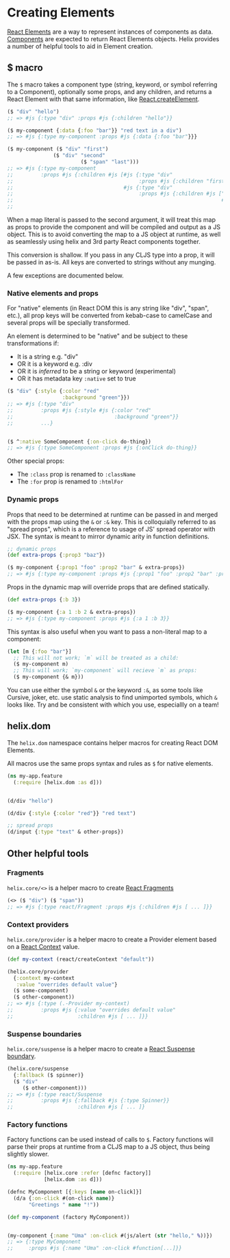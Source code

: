 # Creating Elements

[React Elements](https://reactjs.org/docs/rendering-elements.html) are a way to
represent instances of components as data. [Components](./creating-components.md)
are expected to return React Elements objects. Helix provides a number of
helpful tools to aid in Element creation.

## $ macro

The `$` macro takes a component type (string, keyword, or symbol referring to a
Component), optionally some props, and any children, and returns a React Element
with that same information, like [React.createElement](https://reactjs.org/docs/react-api.html#createelement).

```clojure
($ "div" "hello")
;; => #js {:type "div" :props #js {:children "hello"}}

($ my-component {:data {:foo "bar"}} "red text in a div")
;; => #js {:type my-component :props #js {:data {:foo "bar"}}}

($ my-component ($ "div" "first")
               ($ "div" "second"
                        ($ "span" "last")))
;; => #js {:type my-component
;;         :props #js {:children #js [#js {:type "div"
;;                                         :props #js {:children "first"}}
;;                                    #js {:type "div"
;;                                         :props #js {:children #js ["second"
;;                                                                    #js {:type "span"
;;                                                                         :props #js {:children "last"}}]}}]}}
```

When a map literal is passed to the second argument, it will treat this map as
props to provide the component and will be compiled and output as a JS object.
This is to avoid converting the map to a JS object at runtime, as well as
seamlessly using helix and 3rd party React components together.

This conversion is shallow. If you pass in any CLJS type into a prop, it will be
passed in as-is. All keys are converted to strings without any munging.

A few exceptions are documented below.

### Native elements and props

For "native" elements (in React DOM this is any string like "div", "span",
etc.), all prop keys will be converted from kebab-case to camelCase and several
props will be specially transformed.

An element is determined to be "native" and be subject to these transformations
if:

- It is a string e.g. "div"
- OR it is a keyword e.g. :div
- OR it is _inferred_ to be a string or keyword (experimental)
- OR it has metadata key `:native` set to true

```clojure
($ "div" {:style {:color "red"
                  :background "green"}})
;; => #js {:type "div"
;;         :props #js {:style #js {:color "red"
;;                                 :background "green"}}
;;         ...}


($ ^:native SomeComponent {:on-click do-thing})
;; => #js {:type SomeComponent :props #js {:onClick do-thing}}
```

Other special props:
- The `:class` prop is renamed to `:className`
- The `:for` prop is renamed to `:htmlFor`

### Dynamic props

Props that need to be determined at runtime can be passed in and merged with the
props map using the `&` or `:&` key. This is colloquially referred to as "spread
props", which is a reference to usage of JS' spread operator with JSX. The
syntax is meant to mirror dynamic arity in function definitions.

```clojure
;; dynamic props
(def extra-props {:prop3 "baz"})

($ my-component {:prop1 "foo" :prop2 "bar" & extra-props})
;; => #js {:type my-component :props #js {:prop1 "foo" :prop2 "bar" :prop3 "baz"}}
```

Props in the dynamic map will override props that are defined statically.

```clojure
(def extra-props {:b 3})

($ my-component {:a 1 :b 2 & extra-props})
;; => #js {:type my-component :props #js {:a 1 :b 3}}
```

This syntax is also useful when you want to pass a non-literal map to a component:

```clojure
(let [m {:foo "bar"}]
  ;; This will not work; `m` will be treated as a child:
  ($ my-component m)
  ;; This will work; `my-component` will recieve `m` as props:
  ($ my-component {& m}))
```  

You can use either the symbol `&` or the keyword `:&`, as some tools like
Cursive, joker, etc. use static analysis to find unimported symbols, which
`&` looks like. Try and be consistent with which you use, especiallly on a
team!

## helix.dom

The `helix.dom` namespace contains helper macros for creating React DOM
Elements.

All macros use the same props syntax and rules as `$` for native elements.

```clojure
(ns my-app.feature
  (:require [helix.dom :as d]))


(d/div "hello")

(d/div {:style {:color "red"}} "red text")

;; spread props
(d/input {:type "text" & other-props})
```

## Other helpful tools

### Fragments

`helix.core/<>` is a helper macro to create [React Fragments](https://reactjs.org/docs/react-api.html#reactfragment)

```clojure
(<> ($ "div") ($ "span"))
;; => #js {:type react/Fragment :props #js {:children #js [ ... ]}}
```

### Context providers

`helix.core/provider` is a helper macro to create a Provider element based on
a [React Context](https://reactjs.org/docs/context.html) value.

```clojure
(def my-context (react/createContext "default"))

(helix.core/provider
  {:context my-context
   :value "overrides default value"}
  ($ some-component)
  ($ other-component))
;; => #js {:type (.-Provider my-context)
;;         :props #js {:value "overrides default value"
;;                     :children #js [ ... ]}}
```


### Suspense boundaries

`helix.core/suspense` is a helper macro to create a [React Suspense boundary](https://reactjs.org/docs/react-api.html#reactsuspense).

```clojure
(helix.core/suspense
  {:fallback ($ spinner)}
  ($ "div"
     ($ other-component)))
;; => #js {:type react/Suspense
;;         :props #js {:fallback #js {:type Spinner}}
;;                     :children #js [ ... ]}
```

### Factory functions

Factory functions can be used instead of calls to `$`. Factory functions will
parse their props at runtime from a CLJS map to a JS object, thus being slightly
slower.

```clojure
(ns my-app.feature
  (:require [helix.core :refer [defnc factory]]
            [helix.dom :as d]))

(defnc MyComponent [{:keys [name on-click]}]
  (d/a {:on-click #(on-click name)}
       "Greetings " name "!"))

(def my-component (factory MyComponent))


(my-component {:name "Uma" :on-click #(js/alert (str "hello," %))})
;; => {:type MyComponent
;;     :props #js {:name "Uma" :on-click #function[...]}}
```
